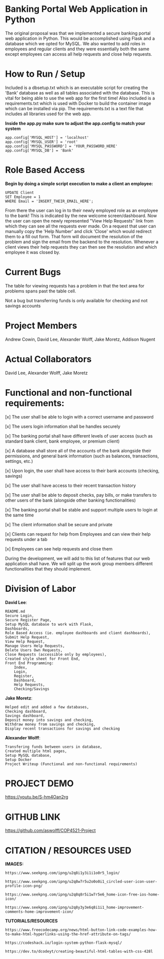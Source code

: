 # Banking Portal Web Application in Python
The original proposal was that we implemented a secure banking portal web application in Python. This would be accomplished using Flask and a database which we opted for MySQL. We also wanted to add roles in employees and regular clients and they were essentially both the same except employees can access all help requests and close help requests.


# How to Run / Setup

Included is a dbsetup.txt which is an executable script for creating the 'Bank' database as well as all tables associated with the database. This is vital for being able to use the web app for the first time! Also included is a requirements.txt which is used with Docker to build the container image which can be installed via pip. The requirements.txt is a text file that includes all libraries used for the web app.

**Inside the app.py make sure to adjust the app.config to match your system**

    app.config['MYSQL_HOST'] = 'localhost'
    app.config['MYSQL_USER'] = 'root'
    app.config['MYSQL_PASSWORD'] = 'YOUR_PASSWORD_HERE'
    app.config['MYSQL_DB'] = 'Bank'

# Role Based Access

**Begin by doing a simple script execution to make a client an employee:**

    UPDATE Client
    SET Employee = 1
    WHERE Email = 'INSERT_THEIR_EMAIL_HERE';
From there the user can log in to their newly employed role as an employee to the bank! 
This is indicated by the new welcome screen/dashboard. 
Now the user can open the newly represented "View Help Requests" link from which they can see all the requests ever made. 
On a request that user can manually copy the 'Help Number' and click 'Close' which would redirect them to a fill out form. 
That form will document the resolution of the problem and sign the email from the backend to the resolution. 
Whenever a client views their help requests they can then see the resolution and which employee it was closed by.


# Current Bugs
The table for viewing requests has a problem in that the text area for problems spans past the table cell.

Not a bug but transferring funds is only available for checking and not savings accounts

# Project Members
Andrew Cowin, David Lee, Alexander Wolff, Jake Moretz, Addison Nugent

# Actual Collaborators
David Lee, Alexander Wolff, Jake Moretz

# Functional and non-functional requirements:

[x] The user shall be able to login with a correct username and password

[x] The users login information shall be handles securely

[x] The banking portal shall have different levels of user access (such as standard bank client, bank employee, or premium client)

[x] A database shall store all of the accounts of the bank alongside their permissions, and general bank information (such as balances, transactions, settings, etc.)

[x] Upon login, the user shall have access to their bank accounts (checking, savings)

[x] The user shall have access to their recent transaction history

[x] The user shall be able to deposit checks, pay bills, or make transfers to other users of the bank (alongside other banking functionalities)

[x] The banking portal shall be stable and support multiple users to login at the same time

[x] The client information shall be secure and private

[x] Clients can request for help from Employees and can view their help requests under a tab

[x] Employees can see help requests and close them

During the development, we will add to this list of features that our web application shall have.
We will split up the work group members different functionalities that they should implement.

# Division of Labor
**David Lee**:

    README.md
    Secure Login,
    Secure Register Page,
    Setup MySQL database to work with Flask,
    Dashboards,
    Role Based Access (ie. employee dashboards and client dashboards),
    Submit Help Request,
    View Help Request,
    Manage Users Help Requests,
    Delete Users Own Requests,
    Close Requests (accessible only by employees),
    Created style sheet for Front End,
    Front End Programming:
        Index,
        Login,
        Register,
        Dashboard,
        Help Requests,
        Checking/Savings
 
 **Jake Moretz**:
    
    Helped edit and added a few databases,
    Checking dashboard,
    Savings dashboard,
    Deposit money into savings and checking,
    Withdraw money from savings and checking,
    Display recent transactions for savings and checking
    
 **Alexander Wolff**:
    
    Transfering funds between users in database,
    Created multiple html pages,
    Setup MySQL database,
    Setup Docker
    Project Writeup (Functional and non-functional requirements)

# PROJECT DEMO

https://youtu.be/S-hm4Oan2rg

# GITHUB LINK

https://github.com/aswolff/COP4521-Project

# CITATION / RESOURCES USED
**IMAGES:**

    https://www.seekpng.com/ipng/u2q8i1y3i1i1o0r5_login/

    https://www.seekpng.com/ipng/u2q8w7r5u2o0o0i1_circled-user-icon-user-profile-icon-png/

    https://www.seekpng.com/ipng/u2q8q8r5i1w7r5e6_home-icon-free-ios-home-icon/

    https://www.seekpng.com/ipng/u2q8y3y3e6q8i1i1_home-improvement-comments-home-improvement-icon/
**TUTORIALS/RESOURCES**
    
    https://www.freecodecamp.org/news/html-button-link-code-examples-how-to-make-html-hyperlinks-using-the-href-attribute-on-tags/

    https://codeshack.io/login-system-python-flask-mysql/

    https://dev.to/dcodeyt/creating-beautiful-html-tables-with-css-428l

